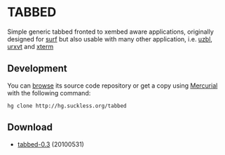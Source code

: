 TABBED
======
Simple generic tabbed fronted to xembed aware applications, originally designed
for [surf](http://surf.suckless.org) but also usable with many other
application, i.e. [uzbl](http://uzbl.org),
[urxvt](http://software.schmorp.de/pkg/rxvt-unicode) and
[xterm](http://invisible-island.net/xterm/)

Development
-----------
You can [browse](http://hg.suckless.org/tabbed) its source code repository or get a copy using [Mercurial](http://www.selenic.com/mercurial/) with the following command:

	hg clone http://hg.suckless.org/tabbed

Download
--------
* [tabbed-0.3](http://dl.suckless.org/tools/tabbed-0.3.tar.gz) (20100531)

